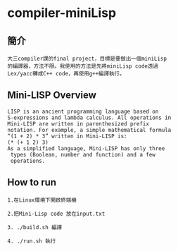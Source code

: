 # **compiler-miniLisp**
## **簡介**
```
大三compiler課的final project，目標是要做出一個miniLisp
的編譯器，方法不限。我使用的方法是先將miniLisp code透過
Lex/yacc轉成C++ code，再使用g++編譯執行。
```
## **Mini-LISP Overview**  
```
LISP is an ancient programming language based on 
S-expressions and lambda calculus. All operations in 
Mini-LISP are written in parenthesized prefix 
notation. For example, a simple mathematical formula 
“(1 + 2) * 3” written in Mini-LISP is:
(* (+ 1 2) 3)
As a simplified language, Mini-LISP has only three
 types (Boolean, number and function) and a few 
 operations.
```
## **How to run**
```
1.在Linux環境下開啟終端機

2.把Mini-Lisp code 放在input.txt

3. ./build.sh 編譯

4. ./run.sh 執行
```
